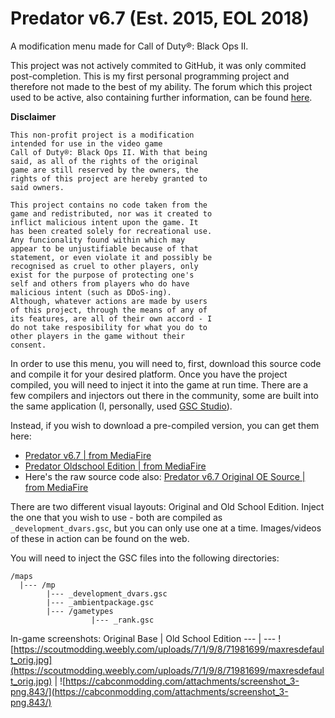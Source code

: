 # Predator v6.7 (Est. 2015, EOL 2018)
A modification menu made for Call of Duty®: Black Ops II.

This project was not actively commited to GitHub, it was only commited post-completion. This is my first personal programming project and therefore not made to the best of my ability. The forum which this project used to be active, also containing further information, can be found [here](https://www.nextgenupdate.com/forums/black-ops-2-gsc-mods-scripts/843778-source-predator-v6-7-original-oldschool-base-non-host-end-game-blocker-1.html).

__Disclaimer__
```
This non-profit project is a modification 
intended for use in the video game
Call of Duty®: Black Ops II. With that being
said, as all of the rights of the original
game are still reserved by the owners, the
rights of this project are hereby granted to
said owners.

This project contains no code taken from the
game and redistributed, nor was it created to 
inflict malicious intent upon the game. It
has been created solely for recreational use.
Any funcionality found within which may
appear to be unjustifiable because of that
statement, or even violate it and possibly be
recognised as cruel to other players, only
exist for the purpose of protecting one's
self and others from players who do have
malicious intent (such as DDoS-ing).
Although, whatever actions are made by users
of this project, through the means of any of
its features, are all of their own accord - I
do not take resposibility for what you do to
other players in the game without their
consent.
```

In order to use this menu, you will need to, first, download this source code and compile it for your desired platform. Once you have the project compiled, you will need to inject it into the game at run time. There are a few compilers and injectors out there in the community, some are built into the same application (I, personally, used [GSC Studio](https://www.mediafire.com/folder/4jp64m1x74kks/Black_Ops_2_-_GSC_Studio)).

Instead, if you wish to download a pre-compiled version, you can get them here:
* [Predator v6.7 | from MediaFire](https://www.mediafire.com/file/z2nokjyyzf9gn75/Predator_v6.7.rar/file)
* [Predator Oldschool Edition | from MediaFire](https://www.mediafire.com/file/oc36np7opuk1rng/Predator_Oldschool_Edition.rar/file)
* Here's the raw source code also: [Predator v6.7 Original OE Source | from MediaFire](https://www.mediafire.com/file/4jhueyepb6phuxs/Predator_v6.7_Original_OE_Source.rar/file)

There are two different visual layouts: Original and Old School Edition. Inject the one that you wish to use - both are compiled as `_development_dvars.gsc`, but you can only use one at a time. Images/videos of these in action can be found on the web.

You will need to inject the GSC files into the following directories:
```
/maps
  |--- /mp
        |--- _development_dvars.gsc
        |--- _ambientpackage.gsc
        |--- /gametypes
                  |--- _rank.gsc
```

In-game screenshots:
Original Base | Old School Edition
--- | ---
![https://scoutmodding.weebly.com/uploads/7/1/9/8/71981699/maxresdefault_orig.jpg](https://scoutmodding.weebly.com/uploads/7/1/9/8/71981699/maxresdefault_orig.jpg) | ![https://cabconmodding.com/attachments/screenshot_3-png.843/](https://cabconmodding.com/attachments/screenshot_3-png.843/)


